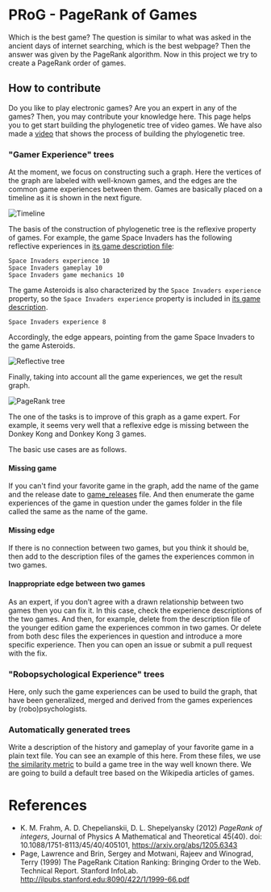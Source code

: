 # PRoG - PageRank of Games
Which is the best game? The question is similar to what was asked in the ancient days of internet searching, which is the best webpage?
Then the answer was given by the PageRank algorithm.
Now in this project we try to create a PageRank order of games.

## How to contribute
Do you like to play electronic games? Are you an expert in any of the games?
Then, you may contribute your knowledge here. This page helps you to get start building the phylogenetic tree of video games. 
We have also made a [video](https://youtu.be/XK592sUJrqY) that shows the process of building the phylogenetic tree.

### "Gamer Experience" trees
At the moment, we focus on constructing such a graph. 
Here the vertices of the graph are labeled with well-known games,  and the edges are the common game experiences between them.
Games are basically placed on a timeline as it is shown in the next figure.

![Timeline](https://github.com/nbatfai/PRoG/blob/main/initial_hack/timeline.png?raw=true)

The basis of the construction of phylogenetic tree is the reflexive property of games. For example, the game Space Invaders has the following reflective experiences in [its game description file](https://github.com/nbatfai/PRoG/blob/main/initial_hack/games/Space%20Invaders):

```
Space Invaders experience 10
Space Invaders gameplay 10
Space Invaders game mechanics 10
```
The game Asteroids is also characterized by the `Space Invaders experience` property, so the `Space Invaders experience` property is included in [its game description](https://github.com/nbatfai/PRoG/blob/main/initial_hack/games/Asteroids).

```
Space Invaders experience 8
```
Accordingly, the edge appears, pointing from the game Space Invaders to the game Asteroids.

![Reflective tree](https://github.com/nbatfai/PRoG/blob/main/initial_hack/reflexion.png?raw=true)

Finally, taking into account all the game experiences, we get the result graph.

![PageRank tree](https://github.com/nbatfai/PRoG/blob/main/initial_hack/gg.png?raw=true)

The one of the tasks is to improve of this graph as a game expert. 
For example, it seems very well that a reflexive edge is missing between the Donkey Kong and Donkey Kong 3 games.

The basic use cases are as follows.

#### Missing game
If you can't find your favorite game in the graph, add the name of the game and the release date to [game_releases](https://github.com/nbatfai/PRoG/blob/main/initial_hack/game_releases) file. And then enumerate the game experiences of the game in question under the games folder in the file called the same as the name of the game.

#### Missing edge
If there is no connection between two games, but you think it should be, then add to the description files of the games the experiences common in two games.

#### Inappropriate edge between two games
As an expert, if you don’t agree with a drawn relationship between two games then you can fix it. In this case, check the experience descriptions of the two games. And then, for example, delete from the description file of the younger edition game the experiences common in two games. Or delete from both desc files the experiences in question and introduce a more specific experience. Then you can open an issue or submit a pull request with the fix.

### "Robopsychological Experience" trees
Here, only such the game experiences can be used to build the graph, that have been generalized, merged and derived from the games experiences by (robo)psychologists.

### Automatically generated trees
Write a description of the history and gameplay of your favorite game in a plain text file. You can see an example of this here. From these files, we use [the similarity metric](https://arxiv.org/pdf/cs/0111054.pdf) to build a game tree in the way well known there. We are going to build a default tree based on the Wikipedia articles of games.

# References
- K. M. Frahm, A. D. Chepelianskii, D. L. Shepelyansky (2012) *PageRank of integers*, Journal of Physics A Mathematical and Theoretical 45(40). doi: 10.1088/1751-8113/45/40/405101, https://arxiv.org/abs/1205.6343
- Page, Lawrence and Brin, Sergey and Motwani, Rajeev and Winograd, Terry (1999) The PageRank Citation Ranking: Bringing Order to the Web. Technical Report. Stanford InfoLab. http://ilpubs.stanford.edu:8090/422/1/1999-66.pdf

